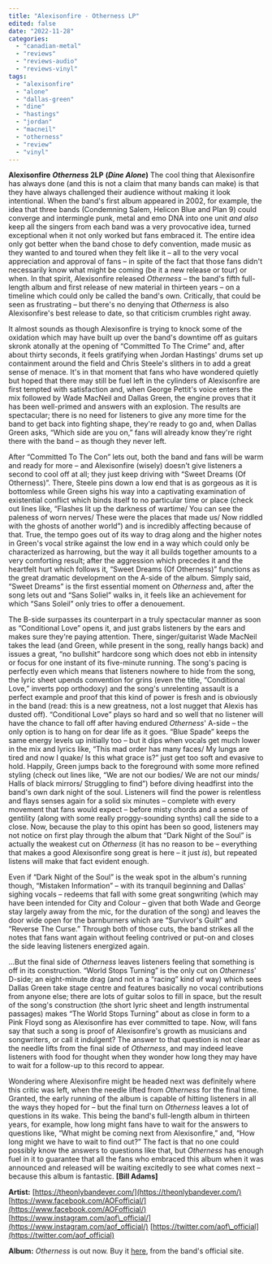 ```yaml
---
title: "Alexisonfire - Otherness LP"
edited: false
date: "2022-11-28"
categories:
  - "canadian-metal"
  - "reviews"
  - "reviews-audio"
  - "reviews-vinyl"
tags:
  - "alexisonfire"
  - "alone"
  - "dallas-green"
  - "dine"
  - "hastings"
  - "jordan"
  - "macneil"
  - "otherness"
  - "review"
  - "vinyl"
---
```


**Alexisonfire** **_Otherness_ 2LP** **(_Dine Alone_)** The cool thing that Alexisonfire has always done (and this is not a claim that many bands can make) is that they have always challenged their audience without making it look intentional. When the band's first album appeared in 2002, for example, the idea that three bands (Condemning Salem, Helicon Blue and Plan 9) could converge and intermingle punk, metal and emo DNA into one unit _and also_ keep all the singers from each band was a very provocative idea, turned exceptional when it not only worked but fans embraced it. The entire idea only got better when the band chose to defy convention, made music as they wanted to and toured when they felt like it – all to the very vocal appreciation and approval of fans – in spite of the fact that those fans didn't necessarily know what might be coming (be it a new release or tour) or when. In that spirit, Alexisonfire released _Otherness_ – the band's fifth full-length album and first release of new material in thirteen years – on a timeline which could only be called the band's own. Critically, that could be seen as frustrating – but there's no denying that _Otherness_ is also Alexisonfire's best release to date, so that criticism crumbles right away.

It almost sounds as though Alexisonfire is trying to knock some of the oxidation which may have built up over the band's downtime off as guitars skronk atonally at the opening of “Committed To The Crime” and, after about thirty seconds, it feels gratifying when Jordan Hastings' drums set up containment around the field and Chris Steele's slithers in to add a great sense of menace. It's in that moment that fans who have wondered quietly but hoped that there may still be fuel left in the cylinders of Alexisonfire are first tempted with satisfaction and, when George Pettit's voice enters the mix followed by Wade MacNeil and Dallas Green, the engine proves that it has been well-primed and answers with an explosion. The results are spectacular; there is no need for listeners to give any more time for the band to get back into fighting shape, they're ready to go and, when Dallas Green asks, “Which side are you on,” fans will already know they're right there with the band – as though they never left.

After “Committed To The Con” lets out, both the band and fans will be warm and ready for more – and Alexisonfire (wisely) doesn't give listeners a second to cool off at all; they just keep driving with “Sweet Dreams (Of Otherness)”. There, Steele pins down a low end that is as gorgeous as it is bottomless while Green sighs his way into a captivating examination of existential conflict which binds itself to no particular time or place (check out lines like, “Flashes lit up the darkness of wartime/ You can see the paleness of worn nerves/ These were the places that made us/ Now riddled with the ghosts of another world”) and is incredibly affecting because of that. True, the tempo goes out of its way to drag along and the higher notes in Green's vocal strike against the low end in a way which could only be characterized as harrowing, but the way it all builds together amounts to a very comforting result; after the aggression which precedes it and the heartfelt hurt which follows it, “Sweet Dreams (Of Otherness)” functions as the great dramatic development on the A-side of the album. Simply said, “Sweet Dreams” is the first essential moment on _Otherness_ and, after the song lets out and “Sans Soliel” walks in, it feels like an achievement for which “Sans Soleil” only tries to offer a denouement.

The B-side surpasses its counterpart in a truly spectacular manner as soon as “Conditional Love” opens it, and just grabs listeners by the ears and makes sure they're paying attention. There, singer/guitarist Wade MacNeil takes the lead (and Green, while present in the song, really hangs back) and issues a great, “no bullshit” hardcore song which does not ebb in intensity or focus for one instant of its five-minute running. The song's pacing is perfectly even which means that listeners nowhere to hide from the song, the lyric sheet upends convention for grins (even the title, “Conditional Love,” inverts pop orthodoxy) and the song's unrelenting assault is a perfect example and proof that this kind of power is fresh and is obviously in the band (read: this is a new greatness, not a lost nugget that Alexis has dusted off). “Conditional Love” plays so hard and so well that no listener will have the chance to fall off after having endured _Otherness_' A-side – the only option is to hang on for dear life as it goes. “Blue Spade” keeps the same energy levels up initially too – but it dips when vocals get much lower in the mix and lyrics like, “This mad order has many faces/ My lungs are tired and now I quake/ Is this what grace is?” just get too soft and evasive to hold. Happily, Green jumps back to the foreground with some more refined styling (check out lines like, “We are not our bodies/ We are not our minds/ Halls of black mirrors/ Struggling to find”) before diving headfirst into the band's own dark night of the soul. Listeners will find the power is relentless and flays senses again for a solid six minutes – complete with every movement that fans would expect – before misty chords and a sense of gentility (along with some really proggy-sounding synths) call the side to a close. Now, because the play to this opint has been so good, listeners may not notice on first play through the album that “Dark Night of the Soul” is actually the weakest cut on _Otherness_ (it has no reason to be – everything that makes a good Alexisonfire song great is here – it just _is_), but repeated listens will make that fact evident enough.

Even if “Dark Night of the Soul” is the weak spot in the album's running though, “Mistaken Information” – with its tranquil beginning and Dallas' sighing vocals – redeems that fall with some great songwriting (which may have been intended for City and Colour – given that both Wade and George stay largely away from the mic, for the duration of the song) and leaves the door wide open for the barnburners which are “Survivor's Guilt” and “Reverse The Curse.” Through both of those cuts, the band strikes all the notes that fans want again without feeling contrived or put-on and closes the side leaving listeners energized again.

...But the final side of _Otherness_ leaves listeners feeling that something is off in its construction. “World Stops Turning” is the only cut on _Otherness_' D-side; an eight-minute drag (and not in a “racing” kind of way) which sees Dallas Green take stage centre and features basically no vocal contributions from anyone else; there are lots of guitar solos to fill in space, but the result of the song's construction (the short lyric sheet and length instrumental passages) makes “The World Stops Turning” about as close in form to a Pink Floyd song as Alexisonfire has ever committed to tape. Now, will fans say that such a song is proof of Alexisonfire's growth as musicians and songwriters, or call it indulgent? The answer to that question is not clear as the needle lifts from the final side of _Otherness_, and may indeed leave listeners with food for thought when they wonder how long they may have to wait for a follow-up to this record to appear.

Wondering where Alexisonfire might be headed next was definitely where this critic was left, when the needle lifted from _Otherness_ for the final time. Granted, the early running of the album is capable of hitting listeners in all the ways they hoped for – but the final turn on _Otherness_ leaves a lot of questions in its wake. This being the band's full-length album in thirteen years, for example, how long might fans have to wait for the answers to questions like, “What might be coming next from Alexisonfire,” and, “How long might we have to wait to find out?” The fact is that no one could possibly know the answers to questions like that, but _Otherness_ has enough fuel in it to guarantee that all the fans who embraced this album when it was announced and released will be waiting excitedly to see what comes next – because this album is fantastic. **\[Bill Adams\]**

**Artist:** [https://theonlybandever.com/](https://theonlybandever.com/) [https://www.facebook.com/AOFofficial/](https://www.facebook.com/AOFofficial/) [https://www.instagram.com/aof\_official/](https://www.instagram.com/aof_official/) [https://twitter.com/aof\_official](https://twitter.com/aof_official)

**Album:** _Otherness_ is out now. Buy it [here](https://store.theonlybandever.com/collections/music/products/otherness-12-vinyl-black), from the band's official site.
